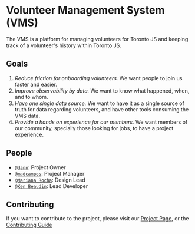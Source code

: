 # Volunteer Management System (VMS)

The VMS is a platform for managing volunteers for Toronto JS and keeping track of a volunteer's history within Toronto JS.

## Goals

1. _Reduce friction for onboarding volunteers._ We want people to join us faster and easier.
2. _Improve observability by data._ We want to know what happened, when, and to whom.
3. _Have one single data source._ We want to have it as a single source of truth for data regarding volunteers, and have other tools consuming the VMS data.
4. _Provide a hands on experience for our members._ We want members of our community, specially those looking for jobs, to have a project experience.

## People

- [`@dann`](https://github.com/dxnn): Project Owner
- [`@madcampos`](https://github.com/madcampos): Project Manager
- [`@Mariana Rocha`](https://github.com/marianavrocha): Design Lead
- [`@Ken Beaudin`](https://github.com/kbventures): Lead Developer

## Contributing

If you want to contribute to the project, please visit our [Project Page](https://github.com/orgs/torontojs/projects/6), or the [Contributing Guide](./CONTRIBUTING.md)
